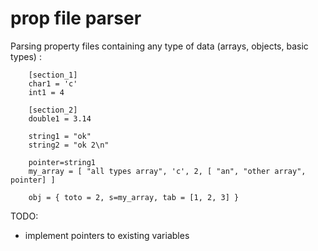 # prop file parser

Parsing property files containing any type of data (arrays, objects, basic types) :
```
	[section_1]
	char1 = 'c'
	int1 = 4

	[section_2]
	double1 = 3.14

	string1 = "ok"
	string2 = "ok 2\n"

	pointer=string1
	my_array = [ "all types array", 'c', 2, [ "an", "other array", pointer] ]

	obj = { toto = 2, s=my_array, tab = [1, 2, 3] }
 ```


TODO: 
- implement pointers to existing variables

